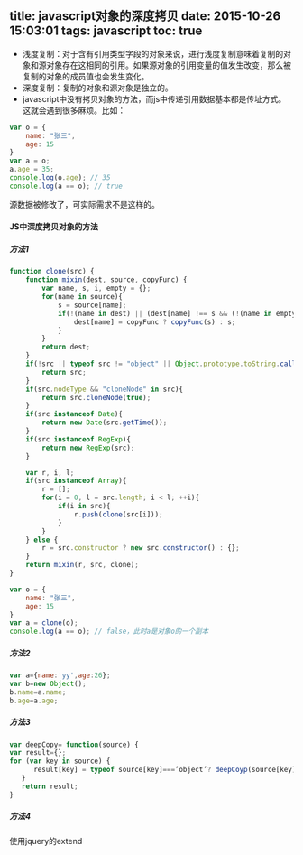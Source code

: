 title: javascript对象的深度拷贝
date: 2015-10-26 15:03:01
tags: javascript
toc: true
---
* 浅度复制：对于含有引用类型字段的对象来说，进行浅度复制意味着复制的对象和源对象存在这相同的引用。如果源对象的引用变量的值发生改变，那么被复制的对象的成员值也会发生变化。
* 深度复制：复制的对象和源对象是独立的。
* javascript中没有拷贝对象的方法，而js中传递引用数据基本都是传址方式。这就会遇到很多麻烦。比如：
```javascript
var o = {
    name: "张三",
    age: 15
}
var a = o;
a.age = 35;
console.log(o.age); // 35
console.log(a == o); // true
```
源数据被修改了，可实际需求不是这样的。

#### JS中深度拷贝对象的方法
##### 方法1
```javascript
function clone(src) {
    function mixin(dest, source, copyFunc) {
        var name, s, i, empty = {};
        for(name in source){
            s = source[name];
            if(!(name in dest) || (dest[name] !== s && (!(name in empty) || empty[name] !== s))){
                dest[name] = copyFunc ? copyFunc(s) : s;
            }
        }
        return dest;
    }
    if(!src || typeof src != "object" || Object.prototype.toString.call(src) === "[object Function]"){
        return src;
    }
    if(src.nodeType && "cloneNode" in src){
        return src.cloneNode(true);
    }
    if(src instanceof Date){
        return new Date(src.getTime());
    }
    if(src instanceof RegExp){
        return new RegExp(src);
    }

    var r, i, l;
    if(src instanceof Array){
        r = [];
        for(i = 0, l = src.length; i < l; ++i){
            if(i in src){
                r.push(clone(src[i]));
            }
        }
    } else {
        r = src.constructor ? new src.constructor() : {};
    }
    return mixin(r, src, clone);
}

var o = {
    name: "张三",
    age: 15
}
var a = clone(o);
console.log(a == o); // false，此时a是对象o的一个副本
```
##### 方法2
```javascript
var a={name:'yy',age:26};
var b=new Object();
b.name=a.name;
b.age=a.age;
```
##### 方法3
```javascript
var deepCopy= function(source) { 
var result={};
for (var key in source) {
      result[key] = typeof source[key]===’object’? deepCoyp(source[key]): source[key];
   } 
   return result; 
}
```
##### 方法4
使用jquery的extend
